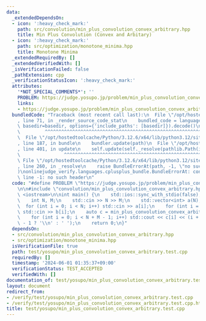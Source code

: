 ```yaml
---
data:
  _extendedDependsOn:
  - icon: ':heavy_check_mark:'
    path: src/convolution/min_plus_convolution_convex_arbitrary.hpp
    title: Min Plus Convolution (Convex and Arbitary)
  - icon: ':heavy_check_mark:'
    path: src/optimization/monotone_minima.hpp
    title: Monotone Minima
  _extendedRequiredBy: []
  _extendedVerifiedWith: []
  _isVerificationFailed: false
  _pathExtension: cpp
  _verificationStatusIcon: ':heavy_check_mark:'
  attributes:
    '*NOT_SPECIAL_COMMENTS*': ''
    PROBLEM: https://judge.yosupo.jp/problem/min_plus_convolution_convex_arbitrary
    links:
    - https://judge.yosupo.jp/problem/min_plus_convolution_convex_arbitrary
  bundledCode: "Traceback (most recent call last):\n  File \"/opt/hostedtoolcache/Python/3.12.6/x64/lib/python3.12/site-packages/onlinejudge_verify/documentation/build.py\"\
    , line 71, in _render_source_code_stat\n    bundled_code = language.bundle(stat.path,\
    \ basedir=basedir, options={'include_paths': [basedir]}).decode()\n          \
    \         ^^^^^^^^^^^^^^^^^^^^^^^^^^^^^^^^^^^^^^^^^^^^^^^^^^^^^^^^^^^^^^^^^^^^^^^^^^^^^^^^^\n\
    \  File \"/opt/hostedtoolcache/Python/3.12.6/x64/lib/python3.12/site-packages/onlinejudge_verify/languages/cplusplus.py\"\
    , line 187, in bundle\n    bundler.update(path)\n  File \"/opt/hostedtoolcache/Python/3.12.6/x64/lib/python3.12/site-packages/onlinejudge_verify/languages/cplusplus_bundle.py\"\
    , line 401, in update\n    self.update(self._resolve(pathlib.Path(included), included_from=path))\n\
    \                ^^^^^^^^^^^^^^^^^^^^^^^^^^^^^^^^^^^^^^^^^^^^^^^^^^^^^^^^^\n \
    \ File \"/opt/hostedtoolcache/Python/3.12.6/x64/lib/python3.12/site-packages/onlinejudge_verify/languages/cplusplus_bundle.py\"\
    , line 260, in _resolve\n    raise BundleErrorAt(path, -1, \"no such header\"\
    )\nonlinejudge_verify.languages.cplusplus_bundle.BundleErrorAt: convolution/min_plus_convolution_convex_arbitrary.hpp:\
    \ line -1: no such header\n"
  code: "#define PROBLEM \"https://judge.yosupo.jp/problem/min_plus_convolution_convex_arbitrary\"\
    \n\n#include \"convolution/min_plus_convolution_convex_arbitrary.hpp\"\n#include\
    \ <iostream>\n\nint main() {\n    std::ios::sync_with_stdio(false);\n    std::cin.tie(nullptr);\n\
    \    int N, M;\n    std::cin >> N >> M;\n    std::vector<int> a(N), b(M);\n  \
    \  for (int i = 0; i < N; i++) std::cin >> a[i];\n    for (int i = 0; i < M; i++)\
    \ std::cin >> b[i];\n    auto c = min_plus_convolution_convex_arbitrary(a, b);\n\
    \    for (int i = 0; i < N + M - 1; i++) std::cout << c[i] << (i + 1 == N + M\
    \ - 1 ? '\\n' : ' ');\n    return 0;\n}"
  dependsOn:
  - src/convolution/min_plus_convolution_convex_arbitrary.hpp
  - src/optimization/monotone_minima.hpp
  isVerificationFile: true
  path: test/yosupo/min_plus_convolution_convex_arbitrary.test.cpp
  requiredBy: []
  timestamp: '2024-06-01 01:35:37+09:00'
  verificationStatus: TEST_ACCEPTED
  verifiedWith: []
documentation_of: test/yosupo/min_plus_convolution_convex_arbitrary.test.cpp
layout: document
redirect_from:
- /verify/test/yosupo/min_plus_convolution_convex_arbitrary.test.cpp
- /verify/test/yosupo/min_plus_convolution_convex_arbitrary.test.cpp.html
title: test/yosupo/min_plus_convolution_convex_arbitrary.test.cpp
---
```

